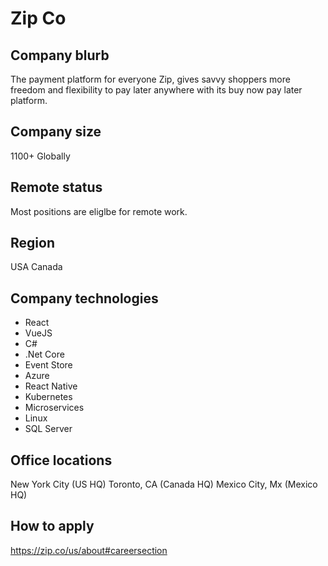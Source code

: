 # Zip Co

## Company blurb

The payment platform for everyone
Zip, gives savvy shoppers more freedom and flexibility to pay later anywhere with its buy now pay later platform.

## Company size

1100+ Globally

## Remote status

Most positions are eliglbe for remote work.

## Region

USA
Canada

## Company technologies

* React
* VueJS
* C#
* .Net Core
* Event Store
* Azure
* React Native
* Kubernetes
* Microservices
* Linux
* SQL Server

## Office locations

New York City (US HQ)
Toronto, CA (Canada HQ)
Mexico City, Mx (Mexico HQ)

## How to apply

https://zip.co/us/about#careersection
